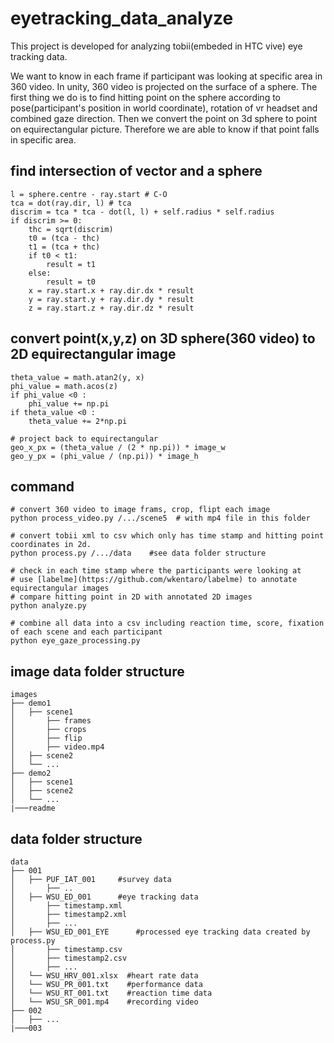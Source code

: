 # eyetracking_data_analyze
This project is developed for analyzing tobii(embeded in HTC vive) eye tracking data. 

We want to know in each frame if participant was looking at specific area in 360 video. In unity, 360 video is projected on the surface of a sphere. The first thing we do is to find hitting point on the sphere according to pose(participant's position in world coordinate), rotation of vr headset and combined gaze direction. Then we convert the point on 3d sphere to point on equirectangular picture. Therefore we are able to know if that point falls in specific area.

## find intersection of vector and a sphere
```
l = sphere.centre - ray.start # C-O
tca = dot(ray.dir, l) # tca
discrim = tca * tca - dot(l, l) + self.radius * self.radius
if discrim >= 0:
    thc = sqrt(discrim)
    t0 = (tca - thc)
    t1 = (tca + thc)
    if t0 < t1:
        result = t1
    else:
        result = t0
    x = ray.start.x + ray.dir.dx * result
    y = ray.start.y + ray.dir.dy * result
    z = ray.start.z + ray.dir.dz * result
```

## convert point(x,y,z) on 3D sphere(360 video) to 2D equirectangular image
```
theta_value = math.atan2(y, x)
phi_value = math.acos(z)
if phi_value <0 :
    phi_value += np.pi
if theta_value <0 :
    theta_value += 2*np.pi

# project back to equirectangular
geo_x_px = (theta_value / (2 * np.pi)) * image_w
geo_y_px = (phi_value / (np.pi)) * image_h
```

## command
```
# convert 360 video to image frams, crop, flipt each image 
python process_video.py /.../scene5  # with mp4 file in this folder

# convert tobii xml to csv which only has time stamp and hitting point coordinates in 2d. 
python process.py /.../data    #see data folder structure 

# check in each time stamp where the participants were looking at
# use [labelme](https://github.com/wkentaro/labelme) to annotate equirectangular images
# compare hitting point in 2D with annotated 2D images
python analyze.py

# combine all data into a csv including reaction time, score, fixation of each scene and each participant
python eye_gaze_processing.py 
```

## image data folder structure
```
images
├── demo1                   
│   ├── scene1  
│       ├── frames
│       ├── crops
│       ├── flip
│       ├── video.mp4
│   ├── scene2          
│   └── ...  
├── demo2                    
│   ├── scene1          
│   ├── scene2          
│   └── ...                
|───readme

```

## data folder structure

```
data
├── 001                   
│   ├── PUF_IAT_001     #survey data  
│       ├── ..
│   ├── WSU_ED_001      #eye tracking data  
│       ├── timestamp.xml
│       ├── timestamp2.xml
│       ├── ...
│   ├── WSU_ED_001_EYE      #processed eye tracking data created by process.py 
│       ├── timestamp.csv
│       ├── timestamp2.csv
│       ├── ...
│   └── WSU_HRV_001.xlsx  #heart rate data
│   └── WSU_PR_001.txt    #performance data
│   └── WSU_RT_001.txt    #reaction time data
│   └── WSU_SR_001.mp4    #recording video
├── 002                    
│   ├── ...                       
|───003

```


